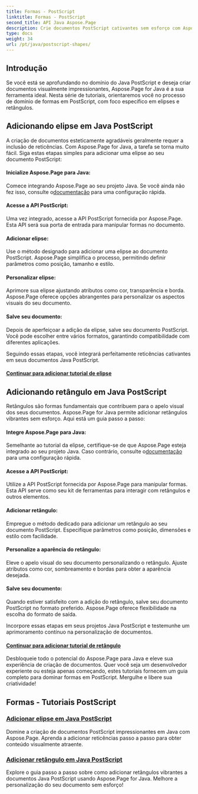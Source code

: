 ```yaml
---
title: Formas - PostScript
linktitle: Formas - PostScript
second_title: API Java Aspose.Page
description: Crie documentos PostScript cativantes sem esforço com Aspose.Page Java. Mergulhe em tutoriais sobre como adicionar elipses e retângulos, criando conteúdo visualmente atraente.
type: docs
weight: 34
url: /pt/java/postscript-shapes/
---
```


## Introdução

Se você está se aprofundando no domínio do Java PostScript e deseja criar documentos visualmente impressionantes, Aspose.Page for Java é a sua ferramenta ideal. Nesta série de tutoriais, orientaremos você no processo de domínio de formas em PostScript, com foco específico em elipses e retângulos.

## Adicionando elipse em Java PostScript

A criação de documentos esteticamente agradáveis geralmente requer a inclusão de reticências. Com Aspose.Page for Java, a tarefa se torna muito fácil. Siga estas etapas simples para adicionar uma elipse ao seu documento PostScript:

#### Inicialize Aspose.Page para Java:

 Comece integrando Aspose.Page ao seu projeto Java. Se você ainda não fez isso, consulte o[documentação](https://reference.aspose.com/page/java/) para uma configuração rápida.

#### Acesse a API PostScript:
Uma vez integrado, acesse a API PostScript fornecida por Aspose.Page. Esta API será sua porta de entrada para manipular formas no documento.

#### Adicionar elipse:
Use o método designado para adicionar uma elipse ao documento PostScript. Aspose.Page simplifica o processo, permitindo definir parâmetros como posição, tamanho e estilo.

#### Personalizar elipse:
Aprimore sua elipse ajustando atributos como cor, transparência e borda. Aspose.Page oferece opções abrangentes para personalizar os aspectos visuais do seu documento.

#### Salve seu documento:
Depois de aperfeiçoar a adição da elipse, salve seu documento PostScript. Você pode escolher entre vários formatos, garantindo compatibilidade com diferentes aplicações.

Seguindo essas etapas, você integrará perfeitamente reticências cativantes em seus documentos Java PostScript.

#### [Continuar para adicionar tutorial de elipse](./add-ellipse/)

## Adicionando retângulo em Java PostScript

Retângulos são formas fundamentais que contribuem para o apelo visual dos seus documentos. Aspose.Page for Java permite adicionar retângulos vibrantes sem esforço. Aqui está um guia passo a passo:

#### Integre Aspose.Page para Java:
 Semelhante ao tutorial da elipse, certifique-se de que Aspose.Page esteja integrado ao seu projeto Java. Caso contrário, consulte o[documentação](https://reference.aspose.com/page/java/) para uma configuração rápida.

#### Acesse a API PostScript:
Utilize a API PostScript fornecida por Aspose.Page para manipular formas. Esta API serve como seu kit de ferramentas para interagir com retângulos e outros elementos.

#### Adicionar retângulo:
Empregue o método dedicado para adicionar um retângulo ao seu documento PostScript. Especifique parâmetros como posição, dimensões e estilo com facilidade.

#### Personalize a aparência do retângulo:
Eleve o apelo visual do seu documento personalizando o retângulo. Ajuste atributos como cor, sombreamento e bordas para obter a aparência desejada.

#### Salve seu documento:
Quando estiver satisfeito com a adição do retângulo, salve seu documento PostScript no formato preferido. Aspose.Page oferece flexibilidade na escolha do formato de saída.

Incorpore essas etapas em seus projetos Java PostScript e testemunhe um aprimoramento contínuo na personalização de documentos.

#### [Continuar para adicionar tutorial de retângulo](./add-rectangle/)

Desbloqueie todo o potencial do Aspose.Page para Java e eleve sua experiência de criação de documentos. Quer você seja um desenvolvedor experiente ou esteja apenas começando, estes tutoriais fornecem um guia completo para dominar formas em PostScript. Mergulhe e libere sua criatividade!
## Formas - Tutoriais PostScript
### [Adicionar elipse em Java PostScript](./add-ellipse/)
Domine a criação de documentos PostScript impressionantes em Java com Aspose.Page. Aprenda a adicionar reticências passo a passo para obter conteúdo visualmente atraente.
### [Adicionar retângulo em Java PostScript](./add-rectangle/)
Explore o guia passo a passo sobre como adicionar retângulos vibrantes a documentos Java PostScript usando Aspose.Page for Java. Melhore a personalização do seu documento sem esforço!